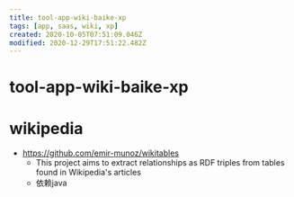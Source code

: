 ```yaml
---
title: tool-app-wiki-baike-xp
tags: [app, saas, wiki, xp]
created: 2020-10-05T07:51:09.046Z
modified: 2020-12-29T17:51:22.482Z
---
```


# tool-app-wiki-baike-xp

# wikipedia

- https://github.com/emir-munoz/wikitables
  - This project aims to extract relationships as RDF triples from tables found in Wikipedia's articles
  - 依赖java
